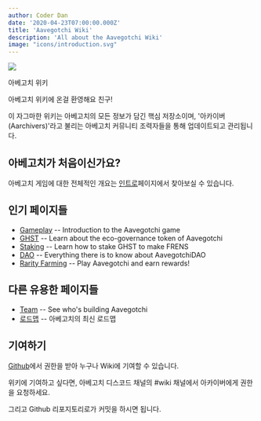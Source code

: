 ```yaml
---
author: Coder Dan
date: '2020-04-23T07:00:00.000Z'
title: 'Aavegotchi Wiki'
description: 'All about the Aavegotchi Wiki'
image: "icons/introduction.svg"
---
```


<div class="headerImageContainer">
<img class="headerImage" src="/icons/introduction.svg">
<p class="headerImageText">아베고치 위키</p>
</div>

아베고치 위키에 온걸 환영해요 친구!

이 자그마한 위키는 아베고치의 모든 정보가 담긴 핵심 저장소이며, '아카이버(Aarchivers)'라고 불리는 아베고치 커뮤니티 조력자들을 통해 업데이트되고 관리됩니다.

## 아베고치가 처음이신가요?

아베고치 게임에 대한 전체적인 개요는 [인트로](https://wiki.aavegotchi.com/introduction)페이지에서 찾아보실 수 있습니다.

## 인기 페이지들
* [Gameplay](/gameplay) -- Introduction to the Aavegotchi game
* [GHST](/ghst) -- Learn about the eco-governance token of Aavegotchi
* [Staking](/staking) -- Learn how to stake GHST to make FRENS
* [DAO](/dao) -- Everything there is to know about AavegotchiDAO
* [Rarity Farming](/rarity-farming) -- Play Aavegotchi and earn rewards!

## 다른 유용한 페이지들

* [Team](https://wiki.aavegotchi.com/team) -- See who's building Aavegotchi
* [로드맵](https://wiki.aavegotchi.com/roadmap) -- 아베고치의 최신 로드맵



## 기여하기

[Github](https://github.com/aavegotchi/aavegotchi-wiki)에서 권한을 받아 누구나 Wiki에 기여할 수 있습니다.

위키에 기여하고 싶다면, 아베고치 디스코드 채널의 #wiki 채널에서 아카이버에게 권한을 요청하세요.

그리고 Github 리포지토리로가 커밋을 하시면 됩니다. 